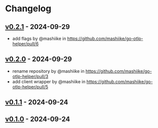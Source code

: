 # Changelog

## [v0.2.1](https://github.com/mashiike/go-otlp-helper/compare/v0.2.0...v0.2.1) - 2024-09-29
- add flags by @mashiike in https://github.com/mashiike/go-otlp-helper/pull/6

## [v0.2.0](https://github.com/mashiike/go-otlp-helper/compare/v0.1.1...v0.2.0) - 2024-09-29
- rename repository by @mashiike in https://github.com/mashiike/go-otlp-helper/pull/3
- add client wrapper by @mashiike in https://github.com/mashiike/go-otlp-helper/pull/5

## [v0.1.1](https://github.com/mashiike/go-otel-server/compare/v0.1.0...v0.1.1) - 2024-09-24

## [v0.1.0](https://github.com/mashiike/go-otel-server/commits/v0.1.0) - 2024-09-24
